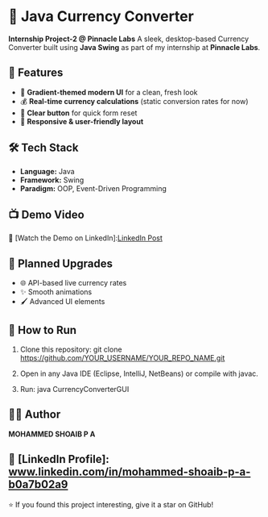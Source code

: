 # 💱 Java Currency Converter
**Internship Project-2 @ Pinnacle Labs**
A sleek, desktop-based Currency Converter built using **Java Swing** as part of my internship at **Pinnacle Labs**.

## 🚀 Features
- 🎨 **Gradient-themed modern UI** for a clean, fresh look
- 💰 **Real-time currency calculations** (static conversion rates for now)
- 🧹 **Clear button** for quick form reset
- 🔹 **Responsive & user-friendly layout**

## 🛠 Tech Stack
- **Language:** Java
- **Framework:** Swing
- **Paradigm:** OOP, Event-Driven Programming

## 📺 Demo Video
🎥 [Watch the Demo on LinkedIn]:[LinkedIn Post](https://www.linkedin.com/posts/mohammed-shoaib-p-a-b0a7b02a9_task2completed-javadevelopment-javaprojects-activity-7361090841802600449-KjiV?utm_source=social_share_send&utm_medium=member_desktop_web&rcm=ACoAAEpVpToBg-K0TCGA6-AYuFfIresPJDy3yVk)

## 📌 Planned Upgrades
- 🌐 API-based live currency rates
- ✨ Smooth animations
- 🖌 Advanced UI elements

## 📂 How to Run
1. Clone this repository:
   git clone https://github.com/YOUR_USERNAME/YOUR_REPO_NAME.git

2. Open in any Java IDE (Eclipse, IntelliJ, NetBeans) or compile with javac.

3. Run:
   java CurrencyConverterGUI

## 👨‍💻 Author 
**MOHAMMED SHOAIB P A** 

## 📌 [LinkedIn Profile]: www.linkedin.com/in/mohammed-shoaib-p-a-b0a7b02a9

⭐ If you found this project interesting, give it a star on GitHub!
